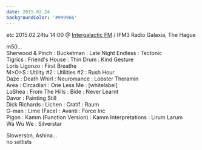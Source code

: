 ```yaml
---
date: 2015.02.24
backgroundColor: '#999966'
---
```


etc 2015.02.24tu 14:00 @ [Intergalactic FM](http://www.intergalacticfm.com/) / IFM3 Radio Galaxia, The Hague  

m50...  
Sherwood & Pinch : Bucketman : Late Night Endless : Tectonic  
Tigrics : Friend's House : Thin Drum : Kind Gesture  
Loris Ligonzo : First Breathe  
M>O>S : Utility #2 : Utilities #2 : Rush Hour  
Daze : Death Whirl : Neuromance : Lobster Theramin  
Area : Circadian : One Less Me : \[whitelabel\]  
LoShea : From The Hills : Bide : Never Learnt  
Davor : Painting Still  
Dick Richards : Lichen : Cratif : Raum  
G-man : Lime (Face) : Avanti : Force Inc  
Pigon : Kamm (Function Version) : Kamm Interpretations : Lirum Larum  
Wa Wu We : Silverstar  

Slowerson, Ashina...  
no setlists
